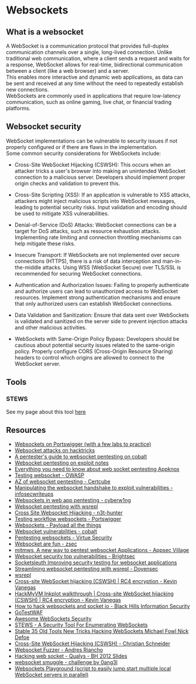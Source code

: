 # Websockets

## What is a websocket

A WebSocket is a communication protocol that provides full-duplex communication channels over a single, long-lived connection. Unlike traditional web communication, where a client sends a request and waits for a response, WebSocket allows for real-time, bidirectional communication between a client (like a web browser) and a server.  
This enables more interactive and dynamic web applications, as data can be sent and received at any time without the need to repeatedly establish new connections.  
WebSockets are commonly used in applications that require low-latency communication, such as online gaming, live chat, or financial trading platforms.

## Websocket security

WebSocket implementations can be vulnerable to security issues if not properly configured or if there are flaws in the implementation.  
Some common security considerations for WebSockets include:

- Cross-Site WebSocket Hijacking (CSWSH): This occurs when an attacker tricks a user's browser into making an unintended WebSocket connection to a malicious server. Developers should implement proper origin checks and validation to prevent this.

- Cross-Site Scripting (XSS): If an application is vulnerable to XSS attacks, attackers might inject malicious scripts into WebSocket messages, leading to potential security risks. Input validation and encoding should be used to mitigate XSS vulnerabilities.

- Denial-of-Service (DoS) Attacks: WebSocket connections can be a target for DoS attacks, such as resource exhaustion attacks. Implementing rate limiting and connection throttling mechanisms can help mitigate these risks.

- Insecure Transport: If WebSockets are not implemented over secure connections (HTTPS), there is a risk of data interception and man-in-the-middle attacks. Using WSS (WebSocket Secure) over TLS/SSL is recommended for securing WebSocket connections.

- Authentication and Authorization Issues: Failing to properly authenticate and authorize users can lead to unauthorized access to WebSocket resources. Implement strong authentication mechanisms and ensure that only authorized users can establish WebSocket connections.

- Data Validation and Sanitization: Ensure that data sent over WebSockets is validated and sanitized on the server side to prevent injection attacks and other malicious activities.

- WebSockets with Same-Origin Policy Bypass: Developers should be cautious about potential security issues related to the same-origin policy. Properly configure CORS (Cross-Origin Resource Sharing) headers to control which origins are allowed to connect to the WebSocket server.

## Tools

### STEWS

See my page about this tool [here](../Tools/stews.md)

## Resources

- [Websockets on Portswigger (with a few labs to practice)](https://portswigger.net/web-security/websockets)
- [Websocket attacks on hacktricks](https://book.hacktricks.xyz/pentesting-web/websocket-attacks)
- [A pentester's guide to websocket pentesting on cobalt](https://www.cobalt.io/blog/a-pentesters-guide-to-websocket-pentesting)
- [Websocket pentesting on exploit notes](https://exploit-notes.hdks.org/exploit/web/websocket-pentesting/)
- [Everything you need to know about web socket pentesting Appknox](https://www.appknox.com/blog/everything-you-need-to-know-about-web-socket-pentesting)
- [Testing websocket - OWASP](https://owasp.org/www-project-web-security-testing-guide/v41/4-Web_Application_Security_Testing/11-Client_Side_Testing/10-Testing_WebSockets)
- [AZ of websocket pentesting - Certcube](https://blog.certcube.com/a-z-of-websocket-pentetsting/)
- [Manipulating the websocket handshake to exploit vulnerabilities - infosecwriteups](https://infosecwriteups.com/manipulating-the-websocket-handshake-to-exploit-vulnerabilities-7f8dc3504e9c)
- [Websockets in web app pentesting - cyberw1ng](https://cyberw1ng.medium.com/web-sockets-in-web-app-penetration-testing-2023-cdc18850921b)
- [Websocket pentesting with wsrepl](https://blog.doyensec.com/2023/07/18/streamlining-websocket-pentesting-with-wsrepl.html)
- [Cross Site Websocket Hijacking - n3t-hunter](https://n3t-hunt3r.gitbook.io/pentest-book/web-application-pentesting/cross-site-websocket-hijacking-cswsh)
- [Testing workflow websockets - Portswigger](https://portswigger.net/burp/documentation/desktop/testing-workflow/websockets)
- [Websockets - Payload all the things](https://github.com/swisskyrepo/PayloadsAllTheThings/blob/master/Web%20Sockets/README.md)
- [Websocket vulnerabilities - cobalt](https://www.cobalt.io/blog/web-socket-vulnerabilites)
- [Pentesting websockets - Virtue Security](https://www.virtuesecurity.com/pentesting-websockets/)
- [Websocket are fun - zsec](https://blog.zsec.uk/websockets-are-fun/)
- [mitmws, A new way to pentest websocket Applications - Appsec Village](https://www.appsecvillage.com/events/dc-2023/mitmws-a-new-way-to-pentest-websocket-applications-491242)
- [Websocket security top vulnerabilities - Brightsec](https://brightsec.com/blog/websocket-security-top-vulnerabilities/)
- [Socketsleuth Improving security testing for websocket applications](https://snyk.io/fr/blog/socketsleuth-improving-security-testing-for-websocket-applications/)
- [Streamlining websocket pentesting with wsrepl - Doyensec](https://blog.doyensec.com/2023/07/18/streamlining-websocket-pentesting-with-wsrepl.html)
- [wsrepl](https://github.com/doyensec/wsrepl)
- [Cross-site WebSocket hijacking (CSWSH) | RC4 encryption - Kevin Vanegas](https://www.linkedin.com/pulse/cross-site-websocket-hijacking-cswsh-rc4-encryption-kevin-vanegas/)
- [HackMyVM Inkplot walkthrough | Cross-site WebSocket hijacking (CSWSH) | RC4 encryption - Kevin Vanegas](https://youtu.be/OKY-Wd1JaTk?si=hvVMZNmlA-daOmSV)
- [How to hack websockets and socket io - Black Hills Information Security](https://www.blackhillsinfosec.com/how-to-hack-websockets-and-socket-io/)
- [GoTestWAF](https://github.com/wallarm/gotestwaf)
- [Awesome WebSockets Security](https://github.com/PalindromeLabs/awesome-websocket-security)
- [STEWS - A Security Tool For Enumerating WebSockets](https://www.kitploit.com/2021/12/stews-security-tool-for-enumerating.html)
- [Stable 35 Old Tools New Tricks Hacking WebSockets Michael Fowl Nick Defoe](https://video.hacking.reviews/2019/09/stable-35-old-tools-new-tricks-hacking.html)
- [Cross-Site WebSocket Hijacking (CSWSH) - Christian Schneider](https://christian-schneider.net/CrossSiteWebSocketHijacking.html)
- [Websocket Fuzzer - Andres Riancho](https://github.com/andresriancho/websocket-fuzzer)
- [Hacking web socket - Qualys - BH 2012 Slides](https://media.blackhat.com/bh-us-12/Briefings/Shekyan/BH_US_12_Shekyan_Toukharian_Hacking_Websocket_Slides.pdf)
- [websocket smuggle - challenge by 0ang3l](https://github.com/0ang3el/websocket-smuggle)
- [Websockets Playground (script to easily jump start multiple local WebSocket servers in parallel)](https://github.com/PalindromeLabs/WebSockets-Playground)